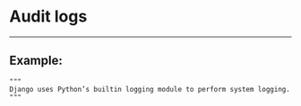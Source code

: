 # Audit logs
-------

## Example:


    """
    Django uses Python’s builtin logging module to perform system logging.
    """

    